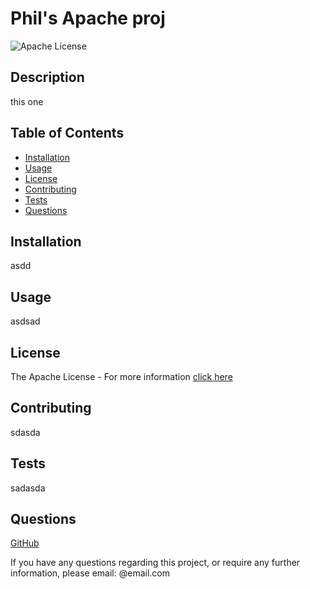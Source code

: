 
  # Phil's Apache proj

  ![Apache License](https://img.shields.io/badge/License-Apache-yellowgreen)
  
  ## Description

  this one

  ## Table of Contents
  * [Installation](#installation)
  * [Usage](#usage)
  * [License](#license)
  * [Contributing](#contributing)
  * [Tests](#tests)
  * [Questions](#questions)

  ## Installation
  
  asdd

  ## Usage

  asdsad
  

  ## License
  
  The Apache License - For more information [click here](https://opensource.org/licenses/Apache-2.0)

  ## Contributing

  sdasda

  ## Tests

  sadasda

  ## Questions

  [GitHub](https://github.com/user)

  If you have any questions regarding this project, or require any further information, please email: @email.com
